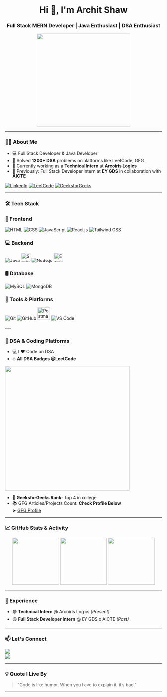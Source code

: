 <h1 align="center">Hi 👋, I'm Archit Shaw</h1>
<h3 align="center">Full Stack MERN Developer | Java Enthusiast | DSA Enthusiast </h3>

<p align="center">
  <img src="https://media.giphy.com/media/qgQUggAC3Pfv687qPC/giphy.gif" width="300" />
</p>

---

### 👨‍💻 About Me

- 💻 Full Stack Developer & Java Developer  
- 🧠 Solved **1200+ DSA** problems on platforms like LeetCode, GFG  
- 🔭 Currently working as a **Technical Intern** at **Arcoiris Logics**  
- 💼 Previously: Full Stack Developer Intern at **EY GDS** in collaboration with **AICTE**  
<p align="left">
  <a href="https://www.linkedin.com/in/archit-shaw-b63bb424b/" target="_blank"><img src="https://img.icons8.com/color/48/linkedin.png" alt="LinkedIn"/></a>
  <a href="https://leetcode.com/u/Archit_Shaw/" target="_blank"><img src="https://img.icons8.com/external-tal-revivo-color-tal-revivo/48/000000/external-level-up-your-coding-skills-and-quickly-land-a-job-logo-color-tal-revivo.png" alt="LeetCode"/></a>
  <a href="https://www.geeksforgeeks.org/user/architshaw/" target="_blank"><img src="https://img.icons8.com/color/48/000000/GeeksforGeeks.png" alt="GeeksforGeeks"/></a>
</p>

---

### 🛠️ Tech Stack

### 🚀 Frontend
<p>
  <img src="https://img.icons8.com/color/48/html-5--v1.png" title="HTML" />
  <img src="https://img.icons8.com/color/48/css3.png" title="CSS" />
  <img src="https://img.icons8.com/color/48/javascript--v1.png" title="JavaScript" />
  <img src="https://img.icons8.com/plasticine/48/react.png" title="React.js" />
  <img src="https://img.icons8.com/fluency/48/tailwind_css.png" title="Tailwind CSS" />
</p>

### 💻 Backend
<p>
  <img src="https://img.icons8.com/color/48/java-coffee-cup-logo--v1.png" title="Java" />
    <img src="https://cdn.jsdelivr.net/gh/devicons/devicon/icons/spring/spring-original.svg" height="30" alt="Spring Boot" />
  <img src="https://img.icons8.com/color/48/nodejs.png" title="Node.js" />
   <img src="https://cdn.jsdelivr.net/gh/devicons/devicon/icons/express/express-original.svg" height="30" alt="Express" />
</p>

### 🛢️ Database
<p>
  <img src="https://img.icons8.com/color/48/mysql-logo.png" title="MySQL" />
  <img src="https://img.icons8.com/color/48/mongodb.png" title="MongoDB" />
</p>

### 🧰 Tools & Platforms
<p>
  <img src="https://img.icons8.com/color/48/git.png" title="Git" />
  <img src="https://img.icons8.com/fluency/48/github.png" title="GitHub" />
  <img src="https://www.vectorlogo.zone/logos/getpostman/getpostman-icon.svg" width="40" title="Postman" />
  <img src="https://img.icons8.com/fluency/48/visual-studio-code-2019.png" title="VS Code" />
</p>
---

### 🧠 DSA & Coding Platforms

- 💻 I ❤️ Code on DSA  
- 🔥 **All DSA Badges @LeetCode**

<p align="left">
  <a href="https://leetcode.com/u/Archit_Shaw/" target="_blank">
    <img src="https://leetcard.jacoblin.cool/Archit_Shaw?theme=dark&font=Baloo+Bhai+2&ext=heatmap" width="400" />
  </a>
</p>

- 🧮 **GeeksforGeeks Rank:** Top 4 in college  
- 📚 GFG Articles/Projects Count: **Check Profile Below**  
  ➤ [GFG Profile](https://www.geeksforgeeks.org/user/architshaw/)

---

### 📈 GitHub Stats & Activity

<p align="center">
  <img src="https://github-readme-stats.vercel.app/api?username=Archit-Shaw&show_icons=true&theme=github_dark&hide=stars&count_private=true" height="150"/>
  <img src="https://github-readme-streak-stats.herokuapp.com/?user=Archit-Shaw&theme=dark" height="150"/>
  <img src="https://github-readme-stats.vercel.app/api/top-langs/?username=Archit-Shaw&layout=compact&theme=github_dark" height="150"/>
</p>

---

### 🧳 Experience

- 🟢 **Technical Intern** @ Arcoiris Logics *(Present)*  
- 🟡 **Full Stack Developer Intern** @ EY GDS x AICTE *(Past)*  

---

### 📫 Let's Connect

<a href="https://www.linkedin.com/in/archit-shaw-b63bb424b/"><img src="https://img.shields.io/badge/LinkedIn-blue?logo=linkedin&logoColor=white"></a>  
<a href="mailto:architshaw.dev@gmail.com"><img src="https://img.shields.io/badge/Gmail-red?logo=gmail&logoColor=white"></a>

---

### 💡 Quote I Live By

> "Code is like humor. When you have to explain it, it’s bad."

---

